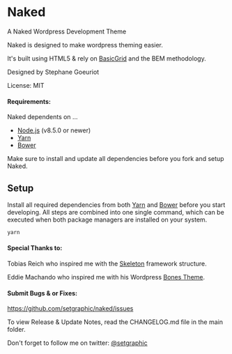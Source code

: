 # Naked
A Naked Wordpress Development Theme

Naked is designed to make wordpress theming easier.

It's built using HTML5 & rely on [BasicGrid](https://github.com/electerious/basicGrid) and the BEM methodology.

Designed by Stephane Goeuriot

License: MIT

#### Requirements:
Naked dependents on …

- [Node.js](https://nodejs.org/en/) (v8.5.0 or newer)
- [Yarn](https://yarnpkg.com/en/)
- [Bower](http://bower.io)

Make sure to install and update all dependencies before you fork and setup Naked.

## Setup

Install all required dependencies from both [Yarn](https://yarnpkg.com/en/) and [Bower](http://bower.io) before you start developing. All steps are combined into one single command, which can be executed when both package managers are installed on your system.

```sh
yarn
```

#### Special Thanks to:

Tobias Reich who inspired me with the [Skeleton](https://github.com/electerious/Skeleton-EJS) framework structure.

Eddie Machando who inspired me with his Wordpress [Bones Theme](https://github.com/eddiemachado-zz/bones).


#### Submit Bugs & or Fixes:
https://github.com/setgraphic/naked/issues

To view Release & Update Notes, read the CHANGELOG.md file in the main folder.

Don't forget to follow me on twitter:  [@setgraphic](https://twitter.com/setgraphic)